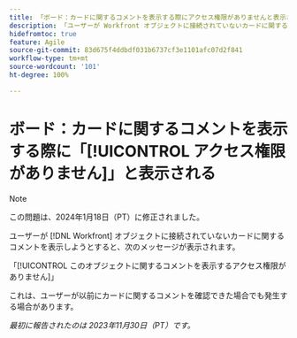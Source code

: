 ```yaml
---
title: 「ボード：カードに関するコメントを表示する際にアクセス権限がありませんと表示される」
description: 「ユーザーが Workfront オブジェクトに接続されていないカードに関するコメントを表示しようとすると、エラーメッセージが表示されます。」
hidefromtoc: true
feature: Agile
source-git-commit: 83d675f4ddbdf031b6737cf3e1101afc07d2f841
workflow-type: tm+mt
source-wordcount: '101'
ht-degree: 100%

---
```



# ボード：カードに関するコメントを表示する際に「[!UICONTROL アクセス権限がありません]」と表示される

>[!NOTE]
>
>この問題は、2024年1月18日（PT）に修正されました。

ユーザーが [!DNL Workfront] オブジェクトに接続されていないカードに関するコメントを表示しようとすると、次のメッセージが表示されます。

「[!UICONTROL このオブジェクトに関するコメントを表示するアクセス権限がありません]」

これは、ユーザーが以前にカードに関するコメントを確認できた場合でも発生する場合があります。

_最初に報告されたのは 2023年11月30日（PT）です。_
